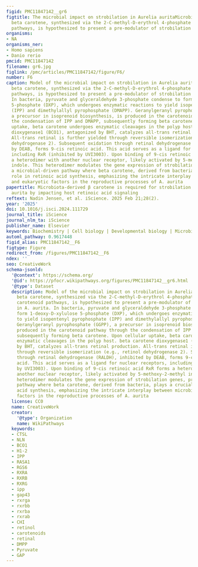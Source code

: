 ```yaml
---
figid: PMC11847142__gr6
figtitle: The microbial impact on strobilation in Aurelia auritaMicrobial-produced
  beta carotene, synthesized via the 2-C-methyl-D-erythrol 4-phosphate (MEP) and carotenoid
  pathways, is hypothesized to present a pre-modulator of strobilation in A
organisms:
- NA
organisms_ner:
- Homo sapiens
- Danio rerio
pmcid: PMC11847142
filename: gr6.jpg
figlink: /pmc/articles/PMC11847142/figure/F6/
number: F6
caption: Model of the microbial impact on strobilation in Aurelia auritaMicrobial-produced
  beta carotene, synthesized via the 2-C-methyl-D-erythrol 4-phosphate (MEP) and carotenoid
  pathways, is hypothesized to present a pre-modulator of strobilation in A. aurita.
  In bacteria, pyruvate and glyceraldehyde 3-phosphate condense to form 1-deoxy-D-xylulose
  5-phosphate (DXP), which undergoes enzymatic reactions to yield isopentenyl pyrophosphate
  (IPP) and dimethylallyl pyrophosphate (DMAPP). Geranylgeranyl pyrophosphate (GGPP),
  a precursor in isoprenoid biosynthesis, is produced in the carotenoid pathway through
  the condensation of IPP and DMAPP, subsequently forming beta carotene. Upon cellular
  uptake, beta carotene undergoes enzymatic cleavages in the polyp host. beta carotene
  dioxygenase1 (BCO1), antagonized by BHT, catalyzes all-trans retinal production.
  All-trans retinal is further yielded through reversible isomerization (e.g., retinol
  dehydrogenase 2). Subsequent oxidation through retinal dehydrogenase (RALDH), inhibited
  by DEAB, forms 9-cis retinoic acid. This acid serves as a ligand for nuclear receptors,
  including RxR (inhibited by UVI3003). Upon binding of 9-cis retinoic acid RxR forms
  a heterodimer with another nuclear receptor, likely activated by 5-methoxy-2-methyl
  indole. This heterodimer modulates the gene expression of strobilation genes, proposing
  a microbial-driven pathway where beta carotene, derived from bacteria, plays a crucial
  role in retinoic acid synthesis, emphasizing the intricate interplay between microbial
  and eukaryotic factors in the reproductive processes of A. aurita
papertitle: Microbiota-derived β carotene is required for strobilation of Aurelia
  aurita by impacting host retinoic acid signaling
reftext: Nadin Jensen, et al. iScience. 2025 Feb 21;28(2).
year: '2025'
doi: 10.1016/j.isci.2024.111729
journal_title: iScience
journal_nlm_ta: iScience
publisher_name: Elsevier
keywords: Biochemistry | Cell biology | Developmental biology | Microbiology
automl_pathway: 0.9617448
figid_alias: PMC11847142__F6
figtype: Figure
redirect_from: /figures/PMC11847142__F6
ndex: ''
seo: CreativeWork
schema-jsonld:
  '@context': https://schema.org/
  '@id': https://pfocr.wikipathways.org/figures/PMC11847142__gr6.html
  '@type': Dataset
  description: Model of the microbial impact on strobilation in Aurelia auritaMicrobial-produced
    beta carotene, synthesized via the 2-C-methyl-D-erythrol 4-phosphate (MEP) and
    carotenoid pathways, is hypothesized to present a pre-modulator of strobilation
    in A. aurita. In bacteria, pyruvate and glyceraldehyde 3-phosphate condense to
    form 1-deoxy-D-xylulose 5-phosphate (DXP), which undergoes enzymatic reactions
    to yield isopentenyl pyrophosphate (IPP) and dimethylallyl pyrophosphate (DMAPP).
    Geranylgeranyl pyrophosphate (GGPP), a precursor in isoprenoid biosynthesis, is
    produced in the carotenoid pathway through the condensation of IPP and DMAPP,
    subsequently forming beta carotene. Upon cellular uptake, beta carotene undergoes
    enzymatic cleavages in the polyp host. beta carotene dioxygenase1 (BCO1), antagonized
    by BHT, catalyzes all-trans retinal production. All-trans retinal is further yielded
    through reversible isomerization (e.g., retinol dehydrogenase 2). Subsequent oxidation
    through retinal dehydrogenase (RALDH), inhibited by DEAB, forms 9-cis retinoic
    acid. This acid serves as a ligand for nuclear receptors, including RxR (inhibited
    by UVI3003). Upon binding of 9-cis retinoic acid RxR forms a heterodimer with
    another nuclear receptor, likely activated by 5-methoxy-2-methyl indole. This
    heterodimer modulates the gene expression of strobilation genes, proposing a microbial-driven
    pathway where beta carotene, derived from bacteria, plays a crucial role in retinoic
    acid synthesis, emphasizing the intricate interplay between microbial and eukaryotic
    factors in the reproductive processes of A. aurita
  license: CC0
  name: CreativeWork
  creator:
    '@type': Organization
    name: WikiPathways
  keywords:
  - CTSL
  - NLN
  - BCO1
  - H1-2
  - IPP
  - RASA1
  - RGS6
  - RXRA
  - RXRB
  - RXRG
  - ipp
  - gap43
  - rxrga
  - rxrbb
  - rxrba
  - rxrab
  - CHI
  - retinol
  - carotenoids
  - retinal
  - DMPP
  - Pyruvate
  - GAP
---
```


